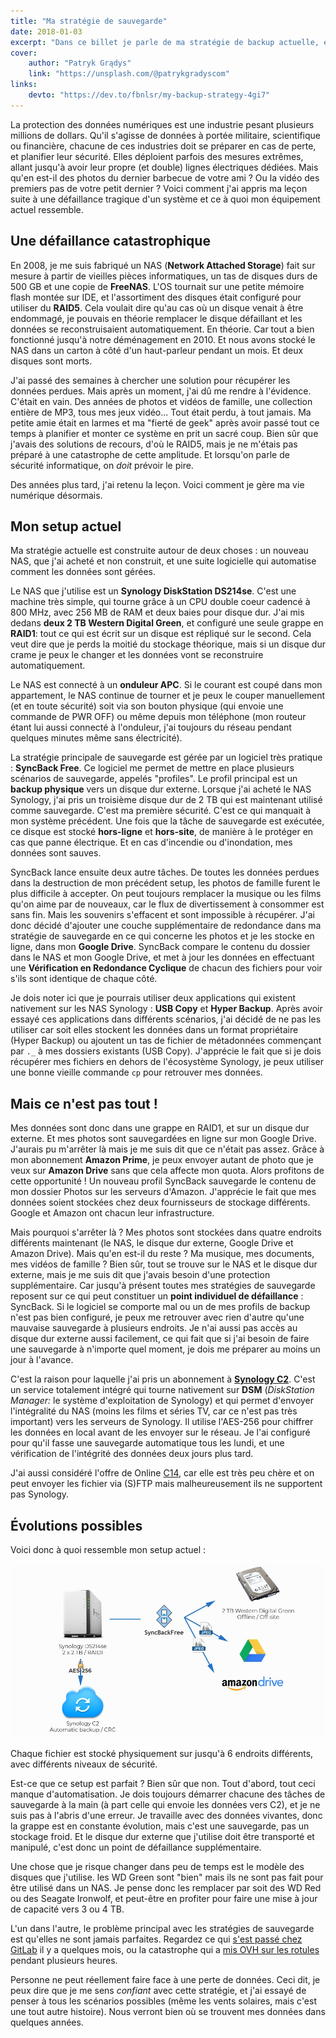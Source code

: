 ```yaml
---
title: "Ma stratégie de sauvegarde"
date: 2018-01-03
excerpt: "Dans ce billet je parle de ma stratégie de backup actuelle, et comment une catastrophe irreversible m'a appris à être très méfiant quant à la protection de mes souvenirs numériques."
cover:
    author: "Patryk Grądys"
    link: "https://unsplash.com/@patrykgradyscom"
links:
    devto: "https://dev.to/fbnlsr/my-backup-strategy-4gi7"
---
```

La protection des données numériques est une industrie pesant plusieurs millions de dollars. Qu'il s'agisse de données à portée militaire, scientifique ou financière, chacune de ces industries doit se préparer en cas de perte, et planifier leur sécurité. Elles déploient parfois des mesures extrêmes, allant jusqu'à avoir leur propre (et double) lignes électriques dédiées. Mais qu'en est-il des photos du dernier barbecue de votre ami ? Ou la vidéo des premiers pas de votre petit dernier ? Voici comment j'ai appris ma leçon suite à une défaillance tragique d'un système et ce à quoi mon équipement actuel ressemble.

## Une défaillance catastrophique

En 2008, je me suis fabriqué un NAS (**Network Attached Storage**) fait sur mesure à partir de vieilles pièces informatiques, un tas de disques durs de 500 GB et une copie de **FreeNAS**. L'OS tournait sur une petite mémoire flash montée sur IDE, et l'assortiment des disques était configuré pour utiliser du **RAID5**. Cela voulait dire qu'au cas où un disque venait à être endommagé, je pouvais en théorie remplacer le disque défaillant et les données se reconstruisaient automatiquement. En théorie. Car tout a bien fonctionné jusqu'à notre déménagement en 2010. Et nous avons stocké le NAS dans un carton à côté d'un haut-parleur pendant un mois. Et deux disques sont morts.

J'ai passé des semaines à chercher une solution pour récupérer les données perdues. Mais après un moment, j'ai dû me rendre à l'évidence. C'était en vain. Des années de photos et vidéos de famille, une collection entière de MP3, tous mes jeux vidéo... Tout était perdu, à tout jamais. Ma petite amie était en larmes et ma "fierté de geek" après avoir passé tout ce temps à planifier et monter ce système en prit un sacré coup. Bien sûr que j'avais des solutions de recours, d'où le RAID5, mais je ne m'étais pas préparé à une catastrophe de cette amplitude. Et lorsqu'on parle de sécurité informatique, on *doit* prévoir le pire.

Des années plus tard, j'ai retenu la leçon. Voici comment je gère ma vie numérique désormais.

## Mon setup actuel

Ma stratégie actuelle est construite autour de deux choses : un nouveau NAS, que j'ai acheté et non construit, et une suite logicielle qui automatise comment les données sont gérées.

Le NAS que j'utilise est un **Synology DiskStation DS214se**. C'est une machine très simple, qui tourne grâce à un CPU double coeur cadencé à 800 MHz, avec 256 MB de RAM et deux baies pour disque dur. J'ai mis dedans **deux 2 TB Western Digital Green**, et configuré une seule grappe en **RAID1**: tout ce qui est écrit sur un disque est répliqué sur le second. Cela veut dire que je perds la moitié du stockage théorique, mais si un disque dur crame je peux le changer et les données vont se reconstruire automatiquement.

Le NAS est connecté à un **onduleur APC**. Si le courant est coupé dans mon appartement, le NAS continue de tourner et je peux le couper manuellement (et en toute sécurité) soit via son bouton physique (qui envoie une commande de PWR OFF) ou même depuis mon téléphone (mon routeur étant lui aussi connecté à l'onduleur, j'ai toujours du réseau pendant quelques minutes même sans électricité).

La stratégie principale de sauvegarde est gérée par un logiciel très pratique : **SyncBack Free**. Ce logiciel me permet de mettre en place plusieurs scénarios de sauvegarde, appelés "profiles". Le profil principal est un **backup physique** vers un disque dur externe. Lorsque j'ai acheté le NAS Synology, j'ai pris un troisième disque dur de 2 TB qui est maintenant utilisé comme sauvegarde. C'est ma première sécurité. C'est ce qui manquait à mon système précédent. Une fois que la tâche de sauvegarde est exécutée, ce disque est stocké **hors-ligne** et **hors-site**, de manière à le protéger en cas que panne électrique. Et en cas d'incendie ou d'inondation, mes données sont sauves.

SyncBack lance ensuite deux autre tâches. De toutes les données perdues dans la destruction de mon précédent setup, les photos de famille furent le plus difficile à accepter. On peut toujours remplacer la musique ou les films qu'on aime par de nouveaux, car le flux de divertissement à consommer est sans fin. Mais les souvenirs s'effacent et sont impossible à récupérer. J'ai donc décidé d'ajouter une couche supplémentaire de redondance dans ma stratégie de sauvegarde en ce qui concerne les photos et je les stocke en ligne, dans mon **Google Drive**. SyncBack compare le contenu du dossier dans le NAS et mon Google Drive, et met à jour les données en effectuant une **Vérification en Redondance Cyclique** de chacun des fichiers pour voir s'ils sont identique de chaque côté.

Je dois noter ici que je pourrais utiliser deux applications qui existent nativement sur les NAS Synology : **USB Copy** et **Hyper Backup**. Après avoir essayé ces applications dans différents scénarios, j'ai décidé de ne pas les utiliser car soit elles stockent les données dans un format propriétaire (Hyper Backup) ou ajoutent un tas de fichier de métadonnées commençant par `._` à mes dossiers existants (USB Copy). J'apprécie le fait que si je dois récupérer mes fichiers en dehors de l'écosystème Synology, je peux utiliser une bonne vieille commande `cp` pour retrouver mes données.

## Mais ce n'est pas tout !

Mes données sont donc dans une grappe en RAID1, et sur un disque dur externe. Et mes photos sont sauvegardées en ligne sur mon Google Drive. J'aurais pu m'arrêter là mais je me suis dit que ce n'était pas assez. Grâce à mon abonnement **Amazon Prime**, je peux envoyer autant de photo que je veux sur **Amazon Drive** sans que cela affecte mon quota. Alors profitons de cette opportunité ! Un nouveau profil SyncBack sauvegarde le contenu de mon dossier Photos sur les serveurs d'Amazon. J'apprécie le fait que mes données soient stockées chez deux fournisseurs de stockage différents. Google et Amazon ont chacun leur infrastructure.

Mais pourquoi s'arrêter là ? Mes photos sont stockées dans quatre endroits différents maintenant (le NAS, le disque dur externe, Google Drive et Amazon Drive). Mais qu'en est-il du reste ? Ma musique, mes documents, mes vidéos de famille ? Bien sûr, tout se trouve sur le NAS et le disque dur externe, mais je me suis dit que j'avais besoin d'une protection supplémentaire. Car jusqu'à présent toutes mes stratégies de sauvegarde reposent sur ce qui peut constituer un **point individuel de défaillance** : SyncBack. Si le logiciel se comporte mal ou un de mes profils de backup n'est pas bien configuré, je peux me retrouver avec rien d'autre qu'une mauvaise sauvegarde à plusieurs endroits. Je n'ai aussi pas accès au disque dur externe aussi facilement, ce qui fait que si j'ai besoin de faire une sauvegarde à n'importe quel moment, je dois me préparer au moins un jour à l'avance.

C'est la raison pour laquelle j'ai pris un abonnement à **[Synology C2](https://c2.synology.com/en-us)**. C'est un service totalement intégré qui tourne nativement sur **DSM** (*DiskStation Manager:* le système d'exploitation de Synology) et qui permet d'envoyer l'intégralité du NAS (moins les films et séries TV, car ce n'est pas très important) vers les serveurs de Synology. Il utilise l'AES-256 pour chiffrer les données en local avant de les envoyer sur le réseau. Je l'ai configuré pour qu'il fasse une sauvegarde automatique tous les lundi, et une vérification de l'intégrité des données deux jours plus tard.

J'ai aussi considéré l'offre de Online [C14](https://www.online.net/en/c14), car elle est très peu chère et on peut envoyer les fichier via (S)FTP mais malheureusement ils ne supportent pas Synology.

## Évolutions possibles

Voici donc à quoi ressemble mon setup actuel :

![Mon setup actuel](backup-strategy.jpg "Mon setup actuel")

Chaque fichier est stocké physiquement sur jusqu'à 6 endroits différents, avec différents niveaux de sécurité.

Est-ce que ce setup est parfait ? Bien sûr que non. Tout d'abord, tout ceci manque d'automatisation. Je dois toujours démarrer chacune des tâches de sauvegarde à la main (à part celle qui envoie les données vers C2), et je ne suis pas à l'abris d'une erreur. Je travaille avec des données vivantes, donc la grappe est en constante évolution, mais c'est une sauvegarde, pas un stockage froid. Et le disque dur externe que j'utilise doit être transporté et manipulé, c'est donc un point de défaillance supplémentaire.

Une chose que je risque changer dans peu de temps est le modèle des disques que j'utilise. les WD Green sont "bien" mais ils ne sont pas fait pour être utilisé dans un NAS. Je pense donc les remplacer par soit des WD Red ou des Seagate Ironwolf, et peut-être en profiter pour faire une mise à jour de capacité vers 3 ou 4 TB.

L'un dans l'autre, le problème principal avec les stratégies de sauvegarde est qu'elles ne sont jamais parfaites. Regardez ce qui [s'est passé chez GitLab](https://techcrunch.com/2017/02/01/gitlab-suffers-major-backup-failure-after-data-deletion-incident/) il y a quelques mois, ou la catastrophe qui a [mis OVH sur les rotules](https://www.theregister.co.uk/2017/07/13/watercooling_leak_killed_vnx_array/) pendant plusieurs heures.

Personne ne peut réellement faire face à une perte de données. Ceci dit, je peux dire que je me sens *confiant* avec cette stratégie, et j'ai essayé de penser à tous les scénarios possibles (même les vents solaires, mais c'est une tout autre histoire). Nous verront bien où se trouvent mes données dans quelques années.
